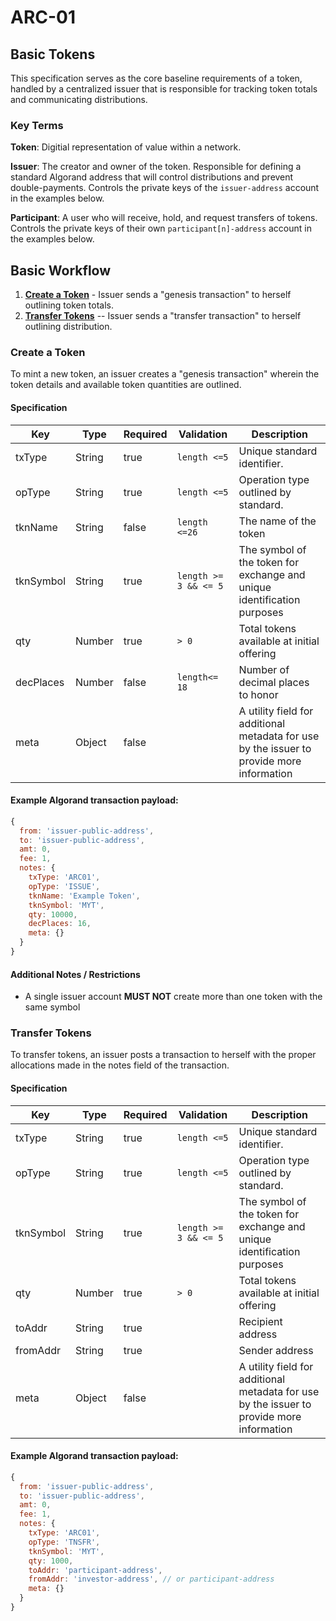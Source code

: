 # ARC-01

## Basic Tokens

This specification serves as the core baseline requirements of a token, handled by a centralized issuer that is responsible for tracking token totals and communicating distributions.

### Key Terms

**Token**: Digitial representation of value within a network.

**Issuer**: The creator and owner of the token. Responsible for defining a standard Algorand address that will control distributions and prevent double-payments. Controls the private keys of the `issuer-address` account in the examples below.

**Participant**: A user who will receive, hold, and request transfers of tokens. Controls the private keys of their own `participant[n]-address` account in the examples below.


## Basic Workflow

1. **[Create a Token](#create-a-token)** - Issuer sends a "genesis transaction" to herself outlining token totals.
2. **[Transfer Tokens](#transfer-tokens)** -- Issuer sends a "transfer transaction" to herself outlining distribution.

### Create a Token

To mint a new token, an issuer creates a "genesis transaction" wherein the token details and available token quantities are outlined.

#### Specification

| Key       | Type   | Required | Validation                                         | Description                                                                                                                                                             |
| --------- | ------ | -------- | -------------------------------------------------- | ----------------------------------------------------------------------------------------------------------------------------------------------------------------------- |
| txType    | String | true     | `length <=5`                                       | Unique standard identifier.                                                                                                                                             |
| opType    | String | true     | `length <=5`                                       | Operation type outlined by standard.                                                                                                                                    |
| tknName   | String | false    | `length <=26`                                      | The name of the token                                                                                                                                                   |
| tknSymbol | String | true     | `length >= 3 && <= 5`                              | The symbol of the token for exchange and unique identification purposes                                                                                                 |
| qty       | Number | true     | `> 0`                                              | Total tokens available at initial offering                                                                                                                              |
| decPlaces | Number | false    | `length<= 18`                                      | Number of decimal places to honor                                                                                                                                       |
| meta | Object | false | | A utility field for additional metadata for use by the issuer to provide more information |

#### Example Algorand transaction payload:

```js
{
  from: 'issuer-public-address',
  to: 'issuer-public-address',
  amt: 0,
  fee: 1,
  notes: {
    txType: 'ARC01',
    opType: 'ISSUE',
    tknName: 'Example Token',
    tknSymbol: 'MYT',
    qty: 10000,
    decPlaces: 16,
    meta: {}
  }
}
```

#### Additional Notes / Restrictions

- A single issuer account **MUST NOT** create more than one token with the same symbol



### Transfer Tokens

To transfer tokens, an issuer posts a transaction to herself with the proper allocations made in the notes field of the transaction.

#### Specification

| Key       | Type   | Required | Validation                                         | Description                                                                                                                                                             |
| --------- | ------ | -------- | -------------------------------------------------- | ----------------------------------------------------------------------------------------------------------------------------------------------------------------------- |
| txType    | String | true     | `length <=5`                                       | Unique standard identifier.                                                                                                                                             |
| opType    | String | true     | `length <=5`                                       | Operation type outlined by standard.                                                                                                                                    |
| tknSymbol | String | true     | `length >= 3 && <= 5`                              | The symbol of the token for exchange and unique identification purposes                                                                                                 |
| qty       | Number | true     | `> 0`                                              | Total tokens available at initial offering                                                                                                                              |
| toAddr    | String  | true     |                                                                                                          | Recipient address                               |
| fromAddr    | String  | true     |                                                                                                          | Sender address
| meta | Object | false | | A utility field for additional metadata for use by the issuer to provide more information |

#### Example Algorand transaction payload:

```js
{
  from: 'issuer-public-address',
  to: 'issuer-public-address',
  amt: 0,
  fee: 1,
  notes: {
    txType: 'ARC01',
    opType: 'TNSFR',
    tknSymbol: 'MYT',
    qty: 1000,
    toAddr: 'participant-address',
    fromAddr: 'investor-address', // or participant-address
    meta: {}
  }
}
```


